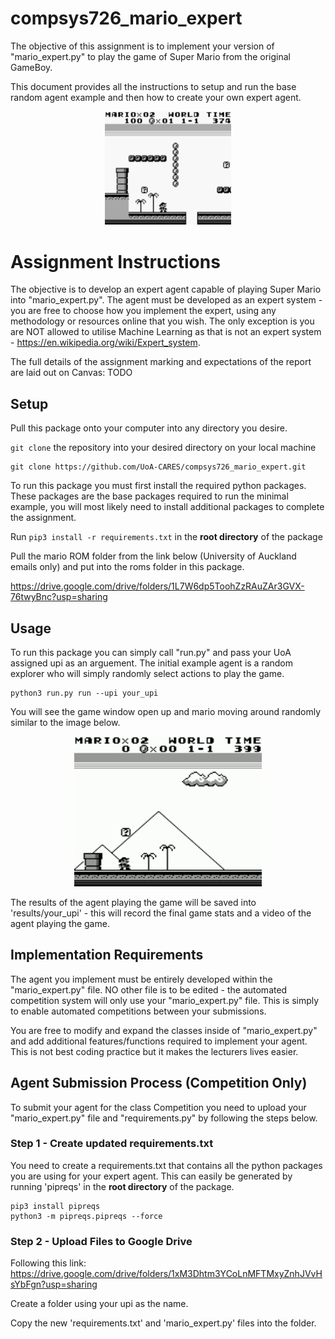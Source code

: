 # compsys726_mario_expert
The objective of this assignment is to implement your version of "mario_expert.py" to play the game of Super Mario from the original GameBoy.

This document provides all the instructions to setup and run the base random agent example and then how to create your own expert agent.

<p align="center">
    <img src="./media/mario.png" style="width: 40%;" />
</p>

# Assignment Instructions
The objective is to develop an expert agent capable of playing Super Mario into "mario_expert.py".
The agent must be developed as an expert system - you are free to choose how you implement the expert, using any methodology or resources online that you wish.
The only exception is you are NOT allowed to utilise Machine Learning as that is not an expert system - https://en.wikipedia.org/wiki/Expert_system.

The full details of the assignment marking and expectations of the report are laid out on Canvas: TODO

## Setup
Pull this package onto your computer into any directory you desire.

`git clone` the repository into your desired directory on your local machine

```
git clone https://github.com/UoA-CARES/compsys726_mario_expert.git 
```

To run this package you must first install the required python packages. These packages are the base packages required to run the minimal example, you will most likely need to install additional packages to complete the assignment.

Run `pip3 install -r requirements.txt` in the **root directory** of the package

Pull the mario ROM folder from the link below (University of Auckland emails only) and put into the roms folder in this package.

https://drive.google.com/drive/folders/1L7W6dp5ToohZzRAuZAr3GVX-76twyBnc?usp=sharing 

## Usage
To run this package you can simply call "run.py" and pass your UoA assigned upi as an arguement. The initial example agent is a random explorer who will simply randomly select actions to play the game. 

```
python3 run.py run --upi your_upi
```

You will see the game window open up and mario moving around randomly similar to the image below.

<p align="center">
    <img src="./media/mario.gif"/>
</p>

The results of the agent playing the game will be saved into 'results/your_upi' - this will record the final game stats and a video of the agent playing the game. 

## Implementation Requirements
The agent you implement must be entirely developed within the "mario_expert.py" file. 
NO other file is to be edited - the automated competition system will only use your "mario_expert.py" file. 
This is simply to enable automated competitions between your submissions.

You are free to modify and expand the classes inside of "mario_expert.py" and add additional features/functions required to implement your agent. This is not best coding practice but it makes the lecturers lives easier. 

## Agent Submission Process (Competition Only)
To submit your agent for the class Competition you need to upload your "mario_expert.py" file and "requirements.py" by following the steps below.

### Step 1 - Create updated requirements.txt
You need to create a requirements.txt that contains all the python packages you are using for your expert agent.
This can easily be generated by running 'pipreqs' in the **root directory** of the package.

```
pip3 install pipreqs
python3 -m pipreqs.pipreqs --force
```

### Step 2 - Upload Files to Google Drive
Following this link: https://drive.google.com/drive/folders/1xM3Dhtm3YCoLnMFTMxyZnhJVvHsYbFgn?usp=sharing 

Create a folder using your upi as the name. 

Copy the new 'requirements.txt' and 'mario_expert.py' files into the folder. 